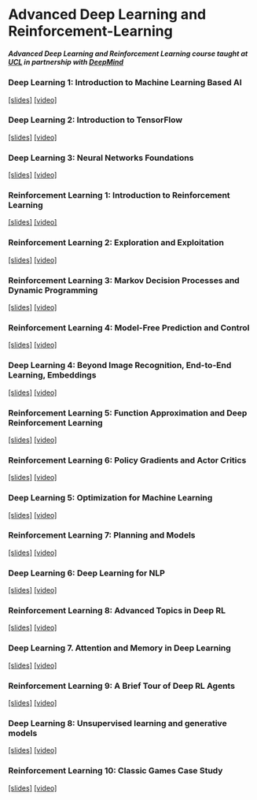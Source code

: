 # Advanced Deep Learning and Reinforcement-Learning
##### Advanced Deep Learning and Reinforcement Learning course taught at [UCL](http://www.cs.ucl.ac.uk/current_students/syllabus/compgi/compgi22_advanced_deep_learning_and_reinforcement_learning/) in partnership with [DeepMind](https://deepmind.com)

### Deep Learning 1: Introduction to Machine Learning Based AI  
[[slides]](https://github.com/enggen/Advanced-Deep-Learning-and-Reinforcement-Learning/blob/master/dl_01%20Introduction%20to%20Machine%20Learning%20Based%20AI.pdf) [[video]](https://www.youtube.com/watch?v=iOh7QUZGyiU&t=0s&list=PLqYmG7hTraZDNJre23vqCGIVpfZ_K2RZs&index=2)
### Deep Learning 2: Introduction to TensorFlow  
[[slides]](https://github.com/enggen/Advanced-Deep-Learning-and-Reinforcement-Learning/blob/master/dl_02%20Introduction%20to%20TensorFlow.pdf) [[video]](https://www.youtube.com/watch?v=JO0LwmIlWw0&list=PLqYmG7hTraZDNJre23vqCGIVpfZ_K2RZs&index=2)
### Deep Learning 3: Neural Networks Foundations  
[[slides]](https://github.com/enggen/Advanced-Deep-Learning-and-Reinforcement-Learning/blob/master/dl_03%20Neural%20Networks%20Foundations.pdf) [[video]](https://www.youtube.com/watch?v=5eAXoPSBgnE&index=3&list=PLqYmG7hTraZDNJre23vqCGIVpfZ_K2RZs)
### Reinforcement Learning 1: Introduction to Reinforcement Learning  
[[slides]]() [[video]]()
### Reinforcement Learning 2: Exploration and Exploitation  
[[slides]]() [[video]]()
### Reinforcement Learning 3: Markov Decision Processes and Dynamic Programming  
[[slides]]() [[video]]()
### Reinforcement Learning 4: Model-Free Prediction and Control  
[[slides]]() [[video]]()
### Deep Learning 4: Beyond Image Recognition, End-to-End Learning, Embeddings 
[[slides]]() [[video]]()
### Reinforcement Learning 5: Function Approximation and Deep Reinforcement Learning  
[[slides]]() [[video]]()
### Reinforcement Learning 6: Policy Gradients and Actor Critics  
[[slides]]() [[video]]()
### Deep Learning 5: Optimization for Machine Learning  
[[slides]]() [[video]]()
### Reinforcement Learning 7: Planning and Models  
[[slides]]() [[video]]()
### Deep Learning 6: Deep Learning for NLP  
[[slides]]() [[video]]()
### Reinforcement Learning 8: Advanced Topics in Deep RL  
[[slides]]() [[video]]()
### Deep Learning 7. Attention and Memory in Deep Learning  
[[slides]]() [[video]]()
### Reinforcement Learning 9: A Brief Tour of Deep RL Agents  
[[slides]]() [[video]]()
### Deep Learning 8: Unsupervised learning and generative models  
[[slides]]() [[video]]()
### Reinforcement Learning 10: Classic Games Case Study  
[[slides]]() [[video]]()
